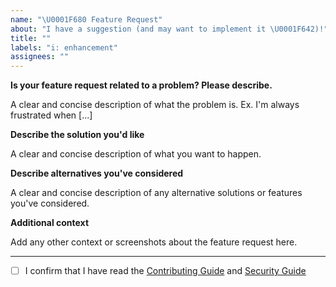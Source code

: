 ```yaml
---
name: "\U0001F680 Feature Request"
about: "I have a suggestion (and may want to implement it \U0001F642)!"
title: ""
labels: "i: enhancement"
assignees: ""
---
```


**Is your feature request related to a problem? Please describe.**

A clear and concise description of what the problem is. Ex. I'm always
frustrated when [...]

**Describe the solution you'd like**

A clear and concise description of what you want to happen.

**Describe alternatives you've considered**

A clear and concise description of any alternative solutions or features you've
considered.

**Additional context**

Add any other context or screenshots about the feature request here.

---

- [ ] I confirm that I have read the
      [Contributing Guide](./../../CONTRIBUTING.md) and
      [Security Guide](./../../SECURITY.md)
